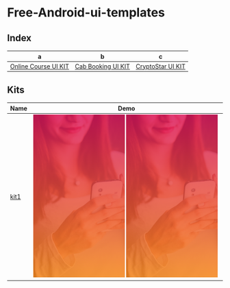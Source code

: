 # Free-Android-ui-templates
## Index
 a| b | c
--- | --- | ---
[Online Course UI KIT](http://wsdesign.in/home/detail/143)|[Cab Booking UI KIT](http://wsdesign.in/home/detail/142) | [CryptoStar UI KIT](http://wsdesign.in/home/detail/141) 

## Kits

Name | Demo
--- | ---
[kit1](http://wsdesign.in/home/detail/144) | <img src="images/walk_through_1.png" width="49%"> <img src="images/walk_through_1.png" width="49%">


